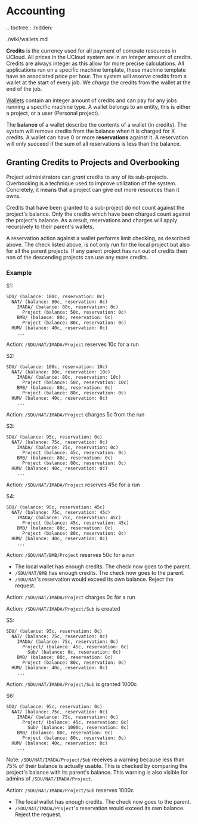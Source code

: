 # Accounting

.. toctree::
  :hidden:
  
  ./wiki/wallets.md   

__Credits__ is the currency used for all payment of compute resources in UCloud. All prices in the UCloud system are
in an _integer_ amount of credits. Credits are always integer as this allow for more precise calculations. All
applications run on a specific machine template, these machine template have an associated price per hour. The system 
will _reserve_ credits from a wallet at the start of every job. We _charge_ the credits from the wallet at the end of
the job.

[Wallets](wiki/wallets.md) contain an integer amount of credits and can pay for any jobs running a specific
machine type. A wallet belongs to an entity, this is either a project, or a user (Personal project).

The __balance__ of a wallet describe the contents of a wallet (in credits). The system will remove credits from the 
balance when it is charged for X credits. A wallet can have 0 or more __reservations__ against it. A reservation will 
only succeed if the sum of all reservations is less than the balance.

## Granting Credits to Projects and Overbooking

Project administrators can _grant_ credits to any of its sub-projects. Overbooking is a technique used to improve 
utilization of the system. Concretely, it means that a project can give out more resources than it owns. 

Credits that have been granted to a sub-project do not count against the project's balance. Only the credits which have
been charged count against the project's balance. As a result, reservations and charges will apply recursively to their
parent's wallets.

A reservation action against a wallet performs limit checking, as described above. The check listed above, is not only
run for the local project but also for all the parent projects. If any parent project has run out of credits then
non of the descending projects can use any more credits.

### Example

S1:

```text
SDU/ (balance: 100c, reservation: 0c)
  NAT/ (balance: 80c, reservation: 0c)
    IMADA/ (balance: 80c, reservation: 0c)
      Project (balance: 50c, reservation: 0c)
    BMB/ (balance: 80c, reservation: 0c)
      Project (balance: 80c, reservation: 0c)
  HUM/ (balance: 40c, reservation: 0c)
    ...
```

Action: `/SDU/NAT/IMADA/Project` reserves 10c for a run

S2:

```text
SDU/ (balance: 100c, reservation: 10c)
  NAT/ (balance: 80c, reservation: 10c)
    IMADA/ (balance: 80c, reservation: 10c)
      Project (balance: 50c, reservation: 10c)
    BMB/ (balance: 80c, reservation: 0c)
      Project (balance: 80c, reservation: 0c)
  HUM/ (balance: 40c, reservation: 0c)
    ...
```

Action: `/SDU/NAT/IMADA/Project` charges 5c from the run

S3:

```text
SDU/ (balance: 95c, reservation: 0c)
  NAT/ (balance: 75c, reservation: 0c)
    IMADA/ (balance: 75c, reservation: 0c)
      Project (balance: 45c, reservation: 0c)
    BMB/ (balance: 80c, reservation: 0c)
      Project (balance: 80c, reservation: 0c)
  HUM/ (balance: 40c, reservation: 0c)
    ...
```

Action: `/SDU/NAT/IMADA/Project` reserves 45c for a run

S4:

```text
SDU/ (balance: 95c, reservation: 45c)
  NAT/ (balance: 75c, reservation: 45c)
    IMADA/ (balance: 75c, reservation: 45c)
      Project (balance: 45c, reservation: 45c)
    BMB/ (balance: 80c, reservation: 0c)
      Project (balance: 80c, reservation: 0c)
  HUM/ (balance: 40c, reservation: 0c)
    ...
```

Action: `/SDU/NAT/BMB/Project` reserves 50c for a run

- The local wallet has enough credits. The check now goes to the parent.
- `/SDU/NAT/BMB` has enough credits. The check now goes to the parent.
- `/SDU/NAT`'s reservation would exceed its own balance. Reject the request.

Action: `/SDU/NAT/IMADA/Project` charges 0c for a run

Action: `/SDU/NAT/IMADA/Project/Sub` is created

S5:

```text
SDU/ (balance: 95c, reservation: 0c)
  NAT/ (balance: 75c, reservation: 0c)
    IMADA/ (balance: 75c, reservation: 0c)
      Project/ (balance: 45c, reservation: 0c)
        Sub/ (balance: 0c, reservation: 0c)
    BMB/ (balance: 80c, reservation: 0c)
      Project (balance: 80c, reservation: 0c)
  HUM/ (balance: 40c, reservation: 0c)
    ...
```

Action: `/SDU/NAT/IMADA/Project/Sub` is granted 1000c

S6:

```text
SDU/ (balance: 95c, reservation: 0c)
  NAT/ (balance: 75c, reservation: 0c)
    IMADA/ (balance: 75c, reservation: 0c)
      Project/ (balance: 45c, reservation: 0c)
        Sub/ (balance: 1000c, reservation: 0c)
    BMB/ (balance: 80c, reservation: 0c)
      Project (balance: 80c, reservation: 0c)
  HUM/ (balance: 40c, reservation: 0c)
    ...
```

Note: `/SDU/NAT/IMADA/Project/Sub` receives a warning because less than 75% of their balance is actually usable.
This is checked by comparing the project's balance with its parent's balance. This warning is also visible for admins of
`/SDU/NAT/IMADA/Project`.

Action: `/SDU/NAT/IMADA/Project/Sub` reserves 1000c

- The local wallet has enough credits. The check now goes to the parent.
- `/SDU/NAT/IMADA/Project`'s reservation would exceed its own balance. Reject the request.

